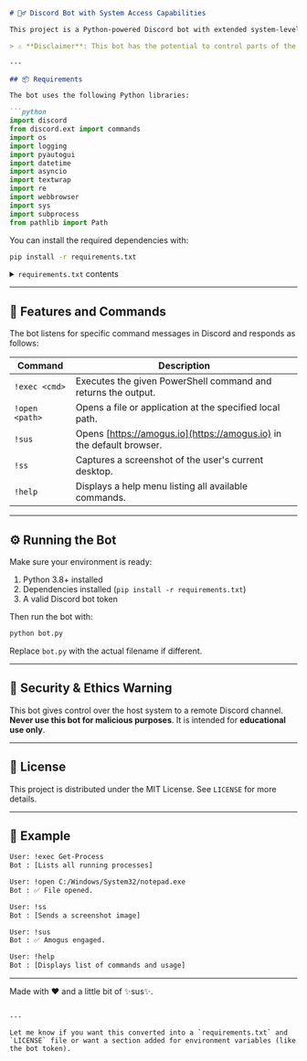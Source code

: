 
````markdown
# 🕵️‍♂️ Discord Bot with System Access Capabilities

This project is a Python-powered Discord bot with extended system-level capabilities for educational, administrative, or personal use. It includes functions like PowerShell command execution, desktop screenshot capture, file opening, and redirection to a humorous website (`amogus.io`).

> ⚠️ **Disclaimer**: This bot has the potential to control parts of the host system. Use responsibly and **never run or share this bot without full transparency and consent** from the target user.

---

## 📦 Requirements

The bot uses the following Python libraries:

```python
import discord
from discord.ext import commands
import os
import logging
import pyautogui
import datetime
import asyncio
import textwrap
import re
import webbrowser
import sys
import subprocess
from pathlib import Path
````

You can install the required dependencies with:

```bash
pip install -r requirements.txt
```

<details>
<summary><code>requirements.txt</code> contents</summary>

```
discord.py
pyautogui
```

</details>

---

## 🚀 Features and Commands

The bot listens for specific command messages in Discord and responds as follows:

| Command        | Description                                                          |
| -------------- | -------------------------------------------------------------------- |
| `!exec <cmd>`  | Executes the given PowerShell command and returns the output.        |
| `!open <path>` | Opens a file or application at the specified local path.             |
| `!sus`         | Opens [https://amogus.io](https://amogus.io) in the default browser. |
| `!ss`          | Captures a screenshot of the user's current desktop.                 |
| `!help`        | Displays a help menu listing all available commands.                 |

---

## ⚙️ Running the Bot

Make sure your environment is ready:

1. Python 3.8+ installed
2. Dependencies installed (`pip install -r requirements.txt`)
3. A valid Discord bot token

Then run the bot with:

```bash
python bot.py
```

Replace `bot.py` with the actual filename if different.

---

## 🔐 Security & Ethics Warning

This bot gives control over the host system to a remote Discord channel. **Never use this bot for malicious purposes**. It is intended for **educational use only**.

---

## 🧾 License

This project is distributed under the MIT License. See `LICENSE` for more details.

---

## 👀 Example

```txt
User: !exec Get-Process
Bot : [Lists all running processes]

User: !open C:/Windows/System32/notepad.exe
Bot : ✅ File opened.

User: !ss
Bot : [Sends a screenshot image]

User: !sus
Bot : ✅ Amogus engaged.

User: !help
Bot : [Displays list of commands and usage]
```

---

Made with ❤️ and a little bit of ✨sus✨.

```

---

Let me know if you want this converted into a `requirements.txt` and `LICENSE` file or want a section added for environment variables (like the bot token).
```
